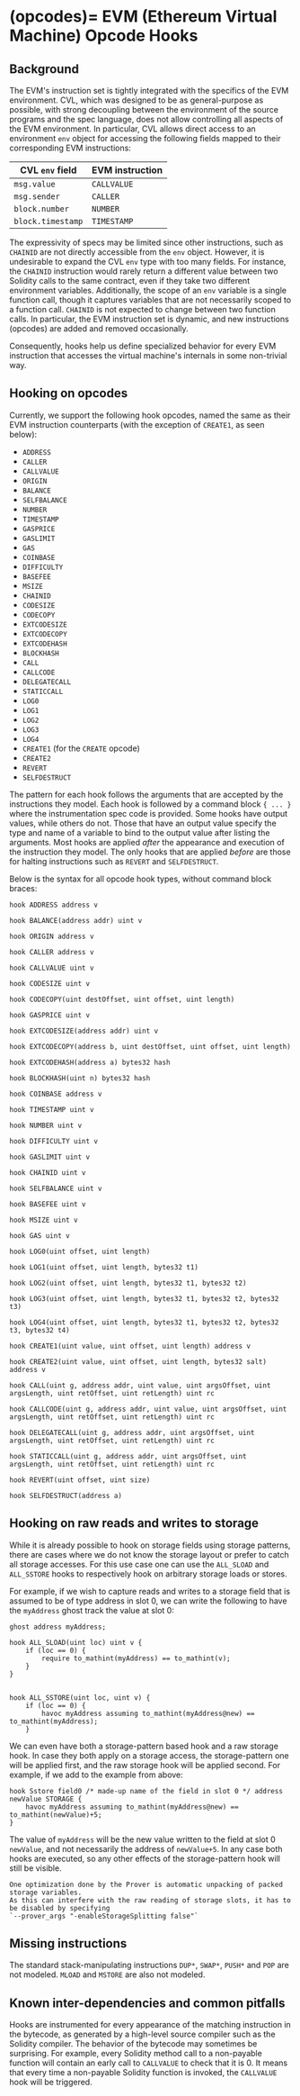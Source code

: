(opcodes)=
EVM (Ethereum Virtual Machine) Opcode Hooks
================

## Background
The EVM's instruction set is tightly integrated with the specifics of the EVM environment.
CVL, which was designed to be as general-purpose as possible, with strong decoupling between the environment of the source programs and the spec language, does not allow controlling all aspects of the EVM environment.
In particular, CVL allows direct access to an environment `env` object for accessing the following fields mapped to their corresponding EVM instructions:

| CVL `env` field   | EVM instruction   |
| ----------------- | ----------------- |
| `msg.value`       | `CALLVALUE`       |
| `msg.sender`      | `CALLER`          |
| `block.number`    | `NUMBER`          |
| `block.timestamp` | `TIMESTAMP`       |

The expressivity of specs may be limited since other instructions, such as `CHAINID` are not directly accessible from the `env` object.
However, it is undesirable to expand the CVL `env` type with too many fields. For instance, the `CHAINID` instruction would rarely return a different value between two Solidity calls to the same contract, even if they take two different environment variables.
Additionally, the scope of an `env` variable is a single function call, though it captures variables that are not necessarily scoped to a function call. `CHAINID` is not expected to change between two function calls.
In particular, the EVM instruction set is dynamic, and new instructions (opcodes) are added and removed occasionally.

Consequently, hooks help us define specialized behavior for every EVM instruction that accesses the virtual machine's internals in some non-trivial way.


## Hooking on opcodes
Currently, we support the following hook opcodes, named the same as their EVM instruction counterparts (with the exception of `CREATE1`, as seen below):
- `ADDRESS`
- `CALLER`
- `CALLVALUE`
- `ORIGIN`
- `BALANCE`
- `SELFBALANCE`
- `NUMBER`
- `TIMESTAMP`
- `GASPRICE`
- `GASLIMIT`
- `GAS`
- `COINBASE`
- `DIFFICULTY`
- `BASEFEE`
- `MSIZE`
- `CHAINID`
- `CODESIZE`
- `CODECOPY`
- `EXTCODESIZE`
- `EXTCODECOPY`
- `EXTCODEHASH`
- `BLOCKHASH`
- `CALL`
- `CALLCODE`
- `DELEGATECALL`
- `STATICCALL`
- `LOG0`
- `LOG1`
- `LOG2`
- `LOG3`
- `LOG4`
- `CREATE1` (for the `CREATE` opcode)
- `CREATE2`
- `REVERT`
- `SELFDESTRUCT`


The pattern for each hook follows the arguments that are accepted by the instructions they model. 
Each hook is followed by a command block `{ ... }` where the instrumentation spec code is provided.
Some hooks have output values, while others do not. Those that have an output value specify the type and name of a variable to bind to the output value after listing the arguments.
Most hooks are applied _after_ the appearance and execution of the instruction they model.
The only hooks that are applied _before_ are those for halting instructions such as `REVERT` and `SELFDESTRUCT`.

Below is the syntax for all opcode hook types, without command block braces:
```cvl
hook ADDRESS address v

hook BALANCE(address addr) uint v

hook ORIGIN address v

hook CALLER address v

hook CALLVALUE uint v

hook CODESIZE uint v

hook CODECOPY(uint destOffset, uint offset, uint length)

hook GASPRICE uint v

hook EXTCODESIZE(address addr) uint v

hook EXTCODECOPY(address b, uint destOffset, uint offset, uint length)

hook EXTCODEHASH(address a) bytes32 hash

hook BLOCKHASH(uint n) bytes32 hash

hook COINBASE address v

hook TIMESTAMP uint v

hook NUMBER uint v

hook DIFFICULTY uint v

hook GASLIMIT uint v

hook CHAINID uint v

hook SELFBALANCE uint v

hook BASEFEE uint v

hook MSIZE uint v

hook GAS uint v

hook LOG0(uint offset, uint length)

hook LOG1(uint offset, uint length, bytes32 t1)

hook LOG2(uint offset, uint length, bytes32 t1, bytes32 t2)

hook LOG3(uint offset, uint length, bytes32 t1, bytes32 t2, bytes32 t3)

hook LOG4(uint offset, uint length, bytes32 t1, bytes32 t2, bytes32 t3, bytes32 t4)

hook CREATE1(uint value, uint offset, uint length) address v

hook CREATE2(uint value, uint offset, uint length, bytes32 salt) address v 

hook CALL(uint g, address addr, uint value, uint argsOffset, uint argsLength, uint retOffset, uint retLength) uint rc

hook CALLCODE(uint g, address addr, uint value, uint argsOffset, uint argsLength, uint retOffset, uint retLength) uint rc

hook DELEGATECALL(uint g, address addr, uint argsOffset, uint argsLength, uint retOffset, uint retLength) uint rc

hook STATICCALL(uint g, address addr, uint argsOffset, uint argsLength, uint retOffset, uint retLength) uint rc

hook REVERT(uint offset, uint size)

hook SELFDESTRUCT(address a)
```

## Hooking on raw reads and writes to storage
While it is already possible to hook on storage fields using storage patterns,
there are cases where we do not know the storage layout or prefer to catch all storage accesses.
For this use case one can use the `ALL_SLOAD` and `ALL_SSTORE` hooks to respectively hook on arbitrary storage loads or stores.

For example, if we wish to capture reads and writes to a storage field that is assumed to be of type address
in slot 0, we can write the following to have the `myAddress` ghost track the value at slot 0:
```cvl
ghost address myAddress;

hook ALL_SLOAD(uint loc) uint v {
    if (loc == 0) {
        require to_mathint(myAddress) == to_mathint(v);
    }
}


hook ALL_SSTORE(uint loc, uint v) {
    if (loc == 0) {
        havoc myAddress assuming to_mathint(myAddress@new) == to_mathint(myAddress);
    }
```

We can even have both a storage-pattern based hook and a raw storage hook.
In case they both apply on a storage access, the storage-pattern one will be applied first, 
and the raw storage hook will be applied second.
For example, if we add to the example from above:
```cvl
hook Sstore field0 /* made-up name of the field in slot 0 */ address newValue STORAGE {
    havoc myAddress assuming to_mathint(myAddress@new) == to_mathint(newValue)+5;
}
```
The value of `myAddress` will be the new value written to the field at slot 0 `newValue`, and not necessarily the address of `newValue+5`.
In any case both hooks are executed, so any other effects of the storage-pattern hook will still be visible.

```{note}
One optimization done by the Prover is automatic unpacking of packed storage variables.
As this can interfere with the raw reading of storage slots, it has to be disabled by specifying
`--prover_args "-enableStorageSplitting false"`
```

## Missing instructions
The standard stack-manipulating instructions `DUP*`, `SWAP*`, `PUSH*` and `POP` are not modeled.
`MLOAD` and `MSTORE` are also not modeled.

## Known inter-dependencies and common pitfalls
Hooks are instrumented for every appearance of the matching instruction in the bytecode, as generated by a high-level source compiler such as the Solidity compiler. 
The behavior of the bytecode may sometimes be surprising. 
For example, every Solidity method call to a non-payable function will contain an early call to `CALLVALUE` to check that it is 0. It means that every time a non-payable Solidity function is invoked, the `CALLVALUE` hook will be triggered.